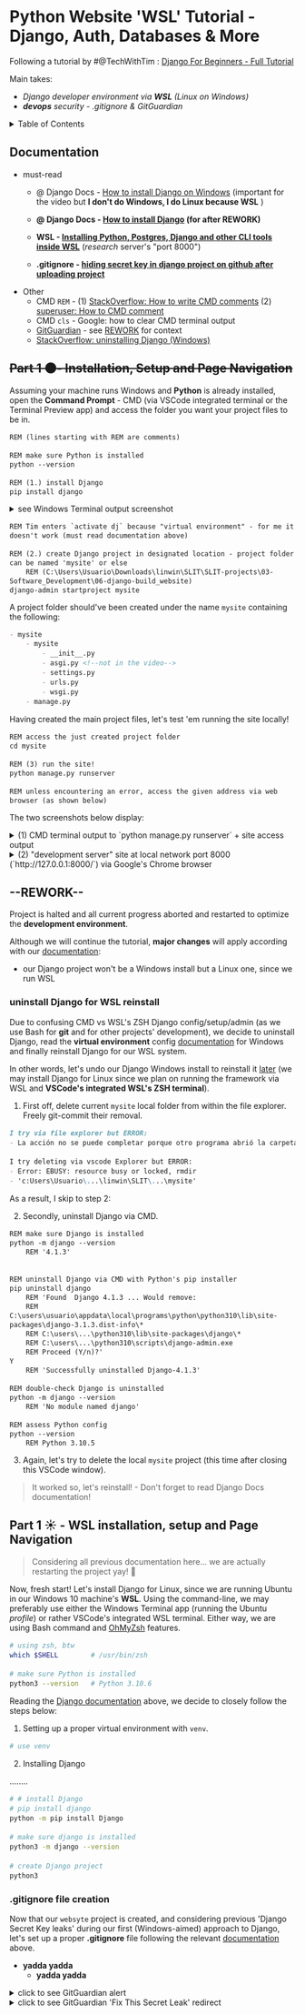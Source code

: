 # Python Website 'WSL' Tutorial - Django, Auth, Databases & More

Following a tutorial by #@TechWithTim : [Django For Beginners - Full Tutorial](https://youtu.be/sm1mokevMWk)

Main takes:
- *Django developer environment via **WSL** (Linux on Windows)*
- ***devops** security - .gitignore & GitGuardian*


<details>
<summary>Table of Contents</summary>

- [Python Website 'WSL' Tutorial - Django, Auth, Databases & More](#python-website-wsl-tutorial---django-auth-databases--more)
  - [Documentation](#documentation)
  - [~~Part 1 🌑- Installation, Setup and Page Navigation~~](#part-1---installation-setup-and-page-navigation)
  - [--REWORK--](#--rework--)
    - [uninstall Django for WSL reinstall](#uninstall-django-for-wsl-reinstall)
  - [Part 1 ☀️ - WSL installation, setup and Page Navigation](#part-1-️---wsl-installation-setup-and-page-navigation)
    - [.gitignore file creation](#gitignore-file-creation)

</details>


## Documentation

- must-read
    - @ Django Docs - [How to install Django on Windows](https://docs.djangoproject.com/en/4.1/howto/windows/) (important for the video but **I don't do Windows, I do Linux because WSL** <!-- Relevant because `activate dj` didn't work for me so I defo should read about the **'virtual environment'** config -->)
    - **@ Django Docs - [How to install Django](https://docs.djangoproject.com/en/4.1/topics/install/) (for after REWORK)**
    
    - **WSL - [Installing Python, Postgres, Django and other CLI tools inside WSL](https://www.agiliq.com/blog/2018/07/using-django-on-windows-with-wsl/)** (*research* server's "port 8000")
    - **.gitignore - [hiding secret key in django project on github after uploading project](https://stackoverflow.com/questions/64208678/hiding-secret-key-in-django-project-on-github-after-uploading-project)**
- Other
    - CMD `REM` - (1) [StackOverflow: How to write CMD comments](https://stackoverflow.com/questions/2997578/how-do-i-comment-on-the-windows-command-line) (2) [superuser: How to CMD comment](https://superuser.com/questions/82231/how-do-i-do-comments-at-a-windows-command-prompt)
    - CMD `cls` - Google: how to clear CMD terminal output
    - [GitGuardian](https://github.com/GitGuardian) - see [REWORK](#rework) for context
    - [StackOverflow: uninstalling Django (Windows)](https://stackoverflow.com/questions/20897851/uninstall-django-completely)


## ~~Part 1 🌑- Installation, Setup and Page Navigation~~

Assuming your machine runs Windows and **Python** is already installed, open the **Command Prompt** - CMD (via VSCode integrated terminal or the Terminal Preview app) and access the folder you want your project files to be in.

<!-- ??
Bear in mind CMD must be used (ie. WSL's ZSH doesn't work) since machine runs Windows_10
Although `python3 --version` works fine, after installing Django via CMD (`pip install django`)
running `python3 -m django --version` in WSL's ZSH returns "/usr/bin/python3: No module named django
-->

```CMD
REM (lines starting with REM are comments)

REM make sure Python is installed
python --version

REM (1.) install Django
pip install django
```
<details>
<summary>see Windows Terminal output screenshot</summary>

![pip_install_django](/SLIT-projects/03-Software_Development/06-django-build_website/images/aborted--cmd-pip_install.PNG)
</details>

```CMD
REM Tim enters `activate dj` because "virtual environment" - for me it doesn't work (must read documentation above)

REM (2.) create Django project in designated location - project folder can be named 'mysite' or else
    REM (C:\Users\Usuario\Downloads\linwin\SLIT\SLIT-projects\03-Software_Development\06-django-build_website)
django-admin startproject mysite
```
A project folder should've been created under the name `mysite` containing the following:
```markdown
- mysite
    - mysite
        - __init__.py
        - asgi.py <!--not in the video-->
        - settings.py
        - urls.py
        - wsgi.py
    - manage.py 
```

Having created the main project files, let's test 'em running the site locally!

```CMD
REM access the just created project folder 
cd mysite

REM (3) run the site!
python manage.py runserver

REM unless encountering an error, access the given address via web browser (as shown below) 
```

The two screenshots below display:

<details>
<summary>(1) CMD terminal output to `python manage.py runserver` + site access output</summary>

![manage.py_runserver](/SLIT-projects/03-Software_Development/06-django-build_website/images/aborted--cmd_runserver_outupt.PNG)
</details>

<details>
<summary>(2) "development server" site at local network port 8000 (`http://127.0.0.1:8000/`) via Google's Chrome browser</summary>

![server-8000--dev-env](/SLIT-projects/03-Software_Development/06-django-build_website/images/aborted--dev_server.PNG)
</details>


## --REWORK--

Project is halted and all current progress aborted and restarted to optimize the **development environment**.

Although we will continue the tutorial, **major changes** will apply according with our [documentation](#documentation):

- our Django project won't be a Windows install but a Linux one, since we run WSL

### uninstall Django for WSL reinstall

Due to confusing CMD vs WSL's ZSH Django config/setup/admin (as we use Bash for **git** and for other projects' development), we decide to uninstall Django, read the **virtual environment** config [documentation](#documentation) for Windows and finally reinstall Django for our WSL system.

In other words, let's undo our Django Windows install to reinstall it [later](#part-1---wsl-installation-setup-and-page-navigation) (we may install Django for Linux since we plan on running the framework via WSL and **VSCode's integrated WSL's ZSH terminal**).

1. First off, delete current `mysite` local folder from within the file explorer. Freely git-commit their removal.

```markdown
I try via file explorer but ERROR:
- La acción no se puede completar porque otro programa abrió la carpeta o uno de sus archivos. Cierre la carpeta o el archivo e inténtelo de nuevo.

I try deleting via vscode Explorer but ERROR:
- Error: EBUSY: resource busy or locked, rmdir
- 'c:Users\Usuario\...\linwin\SLIT\...\mysite'
```

As a result, I skip to step 2:

2. Secondly, uninstall Django via CMD.

```CMD
REM make sure Django is installed
python -m django --version
    REM '4.1.3'


REM uninstall Django via CMD with Python's pip installer
pip uninstall django
    REM 'Found  Django 4.1.3 ... Would remove:
    REM C:\users\usuario\appdata\local\programs\python\python310\lib\site-packages\django-3.1.3.dist-info\*
    REM C:\users\...\python310\lib\site-packages\django\*
    REM C:\users\...\python310\scripts\django-admin.exe
    REM Proceed (Y/n)?'
Y
    REM 'Successfully uninstalled Django-4.1.3'

REM double-check Django is uninstalled
python -m django --version
    REM 'No module named django'

REM assess Python config
python --version
    REM Python 3.10.5
```
3. Again, let's try to delete the local `mysite` project (this time after closing this VSCode window).

> It worked so, let's reinstall! - Don't forget to read Django Docs documentation!

## Part 1 ☀️ - WSL installation, setup and Page Navigation

<!-- I might cover a complete WSL/Python-VM setup
(( Windows10 > WSL > Ubuntu > OhMyZsh > VSCode >> Python(pip) > Django )) -->

> Considering all previous documentation here... we are actually restarting the project yay! 🌌

Now, fresh start! Let's install Django for Linux, since we are running Ubuntu in our Windows 10 machine's **WSL**. Using the command-line, we may preferably use either the Windows Terminal app (running the Ubuntu *profile*) or rather VSCode's integrated WSL terminal. Either way, we are using Bash command and [OhMyZsh](https://youtu.be/dQw4w9WgXcQ) features.


```bash
# using zsh, btw
which $SHELL        # /usr/bin/zsh

# make sure Python is installed
python3 --version   # Python 3.10.6
```

Reading the [Django documentation](#documentation) above, we decide to closely follow the steps below: 

1. Setting up a proper virtual environment with `venv`.

```bash
# use venv


```

2. Installing Django

........


```bash
# # install Django
# pip install django
python -m pip install Django

# make sure django is installed
python3 -m django --version

# create Django project
python3


```


### .gitignore file creation

<!-- GitGuardian alert about **leaking** 'Django Secret Key' over GitHub -->

Now that our `websyte` project is created, and considering previous 'Django Secret Key leaks' during our first (Windows-aimed) approach to Django, let's set up a proper **.gitignore** file following the relevant [documentation](#documentation) above.

- **yadda yadda**
    - **yadda yadda**

<details>
<summary>click to see GitGuardian alert</summary>

![GitGuardian leak alert](/SLIT-projects/03-Software_Development/06-django-build_website/images/leak--git_key_exposed.PNG)
</details>

<details>
<summary>click to see GitGuardian 'Fix This Secret Leak' redirect</summary> 

![GitGuardian auth](/SLIT-projects/03-Software_Development/06-django-build_website/images/leak--GitGuardian-auth.PNG)
</details>
